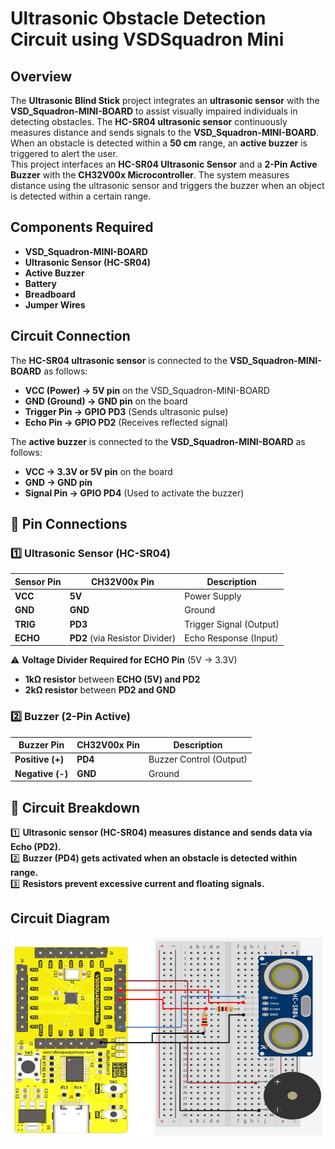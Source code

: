 # Ultrasonic Obstacle Detection Circuit using VSDSquadron Mini

## **Overview**  
The **Ultrasonic Blind Stick** project integrates an **ultrasonic sensor** with the **VSD_Squadron-MINI-BOARD** to assist visually impaired individuals in detecting obstacles. The **HC-SR04 ultrasonic sensor** continuously measures distance and sends signals to the **VSD_Squadron-MINI-BOARD**. When an obstacle is detected within a **50 cm** range, an **active buzzer** is triggered to alert the user.  
      This project interfaces an **HC-SR04 Ultrasonic Sensor** and a **2-Pin Active Buzzer** with the **CH32V00x Microcontroller**. The system measures distance using the ultrasonic sensor and triggers the buzzer when an object is detected within a certain range.

## **Components Required**  
- **VSD_Squadron-MINI-BOARD**  
- **Ultrasonic Sensor (HC-SR04)**  
- **Active Buzzer**  
- **Battery**  
- **Breadboard**  
- **Jumper Wires**  


## **Circuit Connection**  

The **HC-SR04 ultrasonic sensor** is connected to the **VSD_Squadron-MINI-BOARD** as follows:  
- **VCC (Power) → 5V pin** on the VSD_Squadron-MINI-BOARD  
- **GND (Ground) → GND pin** on the board  
- **Trigger Pin → GPIO PD3** (Sends ultrasonic pulse)  
- **Echo Pin → GPIO PD2** (Receives reflected signal)  

The **active buzzer** is connected to the **VSD_Squadron-MINI-BOARD** as follows:  
- **VCC → 3.3V or 5V pin** on the board  
- **GND → GND pin**  
- **Signal Pin → GPIO PD4** (Used to activate the buzzer)  



## 📌 **Pin Connections**

### **1️⃣ Ultrasonic Sensor (HC-SR04)**
| **Sensor Pin** | **CH32V00x Pin** | **Description** |
|---------------|----------------|----------------|
| **VCC**       | **5V**          | Power Supply  |
| **GND**       | **GND**         | Ground        |
| **TRIG**      | **PD3**         | Trigger Signal (Output) |
| **ECHO**      | **PD2** (via Resistor Divider) | Echo Response (Input) |

⚠ **Voltage Divider Required for ECHO Pin** (5V → 3.3V)  
- **1kΩ resistor** between **ECHO (5V) and PD2**  
- **2kΩ resistor** between **PD2 and GND**  


### **2️⃣ Buzzer (2-Pin Active)**
| **Buzzer Pin**  | **CH32V00x Pin** | **Description** |
|----------------|----------------|----------------|
| **Positive (+)** | **PD4**        | Buzzer Control (Output) |
| **Negative (-)** | **GND**        | Ground |



## 📌 Circuit Breakdown
1️⃣ **Ultrasonic sensor (HC-SR04) measures distance and sends data via Echo (PD2).**  
2️⃣ **Buzzer (PD4) gets activated when an obstacle is detected within range.**  
3️⃣ **Resistors prevent excessive current and floating signals.**  



## Circuit Diagram
![Alt Text](Ultrasonic_Obstacle_Detection_Circuit_2.PNG)


